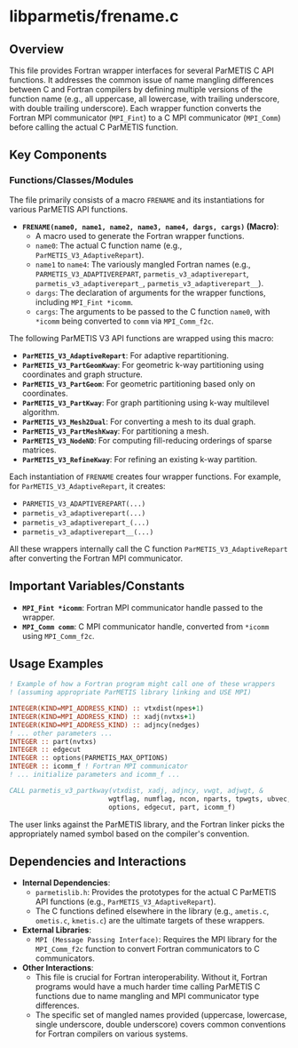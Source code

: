 # libparmetis/frename.c

## Overview

This file provides Fortran wrapper interfaces for several ParMETIS C API functions. It addresses the common issue of name mangling differences between C and Fortran compilers by defining multiple versions of the function name (e.g., all uppercase, all lowercase, with trailing underscore, with double trailing underscore). Each wrapper function converts the Fortran MPI communicator (`MPI_Fint`) to a C MPI communicator (`MPI_Comm`) before calling the actual C ParMETIS function.

## Key Components

### Functions/Classes/Modules

The file primarily consists of a macro `FRENAME` and its instantiations for various ParMETIS API functions.

*   **`FRENAME(name0, name1, name2, name3, name4, dargs, cargs)` (Macro)**:
    *   A macro used to generate the Fortran wrapper functions.
    *   `name0`: The actual C function name (e.g., `ParMETIS_V3_AdaptiveRepart`).
    *   `name1` to `name4`: The variously mangled Fortran names (e.g., `PARMETIS_V3_ADAPTIVEREPART`, `parmetis_v3_adaptiverepart`, `parmetis_v3_adaptiverepart_`, `parmetis_v3_adaptiverepart__`).
    *   `dargs`: The declaration of arguments for the wrapper functions, including `MPI_Fint *icomm`.
    *   `cargs`: The arguments to be passed to the C function `name0`, with `*icomm` being converted to `comm` via `MPI_Comm_f2c`.

The following ParMETIS V3 API functions are wrapped using this macro:
*   **`ParMETIS_V3_AdaptiveRepart`**: For adaptive repartitioning.
*   **`ParMETIS_V3_PartGeomKway`**: For geometric k-way partitioning using coordinates and graph structure.
*   **`ParMETIS_V3_PartGeom`**: For geometric partitioning based only on coordinates.
*   **`ParMETIS_V3_PartKway`**: For graph partitioning using k-way multilevel algorithm.
*   **`ParMETIS_V3_Mesh2Dual`**: For converting a mesh to its dual graph.
*   **`ParMETIS_V3_PartMeshKway`**: For partitioning a mesh.
*   **`ParMETIS_V3_NodeND`**: For computing fill-reducing orderings of sparse matrices.
*   **`ParMETIS_V3_RefineKway`**: For refining an existing k-way partition.

Each instantiation of `FRENAME` creates four wrapper functions. For example, for `ParMETIS_V3_AdaptiveRepart`, it creates:
*   `PARMETIS_V3_ADAPTIVEREPART(...)`
*   `parmetis_v3_adaptiverepart(...)`
*   `parmetis_v3_adaptiverepart_(...)`
*   `parmetis_v3_adaptiverepart__(...)`

All these wrappers internally call the C function `ParMETIS_V3_AdaptiveRepart` after converting the Fortran MPI communicator.

## Important Variables/Constants

*   **`MPI_Fint *icomm`**: Fortran MPI communicator handle passed to the wrapper.
*   **`MPI_Comm comm`**: C MPI communicator handle, converted from `*icomm` using `MPI_Comm_f2c`.

## Usage Examples

```fortran
! Example of how a Fortran program might call one of these wrappers
! (assuming appropriate ParMETIS library linking and USE MPI)

INTEGER(KIND=MPI_ADDRESS_KIND) :: vtxdist(npes+1)
INTEGER(KIND=MPI_ADDRESS_KIND) :: xadj(nvtxs+1)
INTEGER(KIND=MPI_ADDRESS_KIND) :: adjncy(nedges)
! ... other parameters ...
INTEGER :: part(nvtxs)
INTEGER :: edgecut
INTEGER :: options(PARMETIS_MAX_OPTIONS)
INTEGER :: icomm_f ! Fortran MPI communicator
! ... initialize parameters and icomm_f ...

CALL parmetis_v3_partkway(vtxdist, xadj, adjncy, vwgt, adjwgt, &
                         wgtflag, numflag, ncon, nparts, tpwgts, ubvec, &
                         options, edgecut, part, icomm_f)
```
The user links against the ParMETIS library, and the Fortran linker picks the appropriately named symbol based on the compiler's convention.

## Dependencies and Interactions

*   **Internal Dependencies**:
    *   `parmetislib.h`: Provides the prototypes for the actual C ParMETIS API functions (e.g., `ParMETIS_V3_AdaptiveRepart`).
    *   The C functions defined elsewhere in the library (e.g., `ametis.c`, `ometis.c`, `kmetis.c`) are the ultimate targets of these wrappers.
*   **External Libraries**:
    *   `MPI (Message Passing Interface)`: Requires the MPI library for the `MPI_Comm_f2c` function to convert Fortran communicators to C communicators.
*   **Other Interactions**:
    *   This file is crucial for Fortran interoperability. Without it, Fortran programs would have a much harder time calling ParMETIS C functions due to name mangling and MPI communicator type differences.
    *   The specific set of mangled names provided (uppercase, lowercase, single underscore, double underscore) covers common conventions for Fortran compilers on various systems.

```
